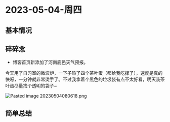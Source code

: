 # 2023-05-04-周四

## 基本情况



## 碎碎念

- 博客首页新添加了河南鹿邑天气预报。

今天用了自习室的微波炉，一下子热了四个茶叶蛋（都给我吃撑了），速度是真的快呀，一分钟就非常烫手了。不过我拿着个黑色的垃圾袋有点不太好看，明天装茶叶蛋尽量找个透明的袋子~

![Pasted image 20230504080618.png](Pasted%20image%2020230504080618.png)

## 简单总结

